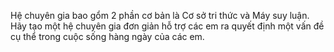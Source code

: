 Hệ chuyên gia bao gổm 2 phần cơ bản là Cơ sở tri thức và Máy suy luận. Hãy tạo một hệ chuyên gia đơn giản hỗ trợ các em ra quyết định một vấn đề cụ thể trong cuộc sống hàng ngày của các em.